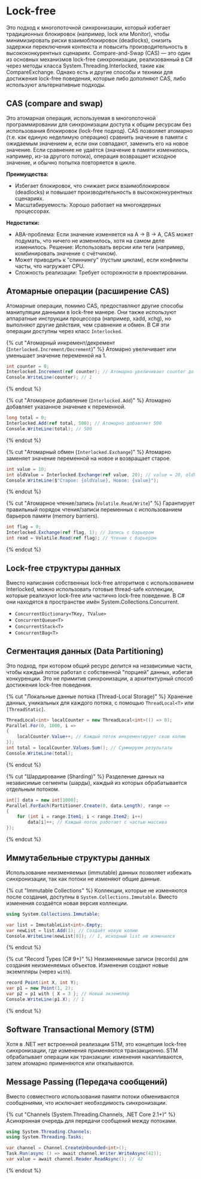 # Lock-free
Это подход к многопоточной синхронизации, который избегает традиционных блокировок (например, lock или Monitor), чтобы минимизировать риски взаимоблокировок (deadlocks), снизить задержки переключения контекста и повысить производительность в высококонкурентных сценариях. Compare-and-Swap (CAS) — это один из основных механизмов lock-free синхронизации, реализованный в C# через методы класса System.Threading.Interlocked, такие как CompareExchange. Однако есть и другие способы и техники для достижения lock-free поведения, которые либо дополняют CAS, либо используют альтернативные подходы.

## CAS (compare and swap)
Это атомарная операция, используемая в многопоточной программировании для синхронизации доступа к общим ресурсам без использования блокировок (lock-free подход). CAS позволяет атомарно (т.е. как единую неделимую операцию) сравнить значение в памяти с ожидаемым значением и, если они совпадают, заменить его на новое значение. Если сравнение не удаётся (значение в памяти изменилось, например, из-за другого потока), операция возвращает исходное значение, и обычно попытка повторяется в цикле.

**Преимущества:**
- Избегает блокировок, что снижает риск взаимоблокировок (deadlocks) и повышает производительность в высококонкурентных сценариях.
- Масштабируемость: Хорошо работает на многоядерных процессорах.

**Недостатки:**
- ABA-проблема: Если значение изменяется на A → B → A, CAS может подумать, что ничего не изменилось, хотя на самом деле изменилось. Решение: Использовать версии или теги (например, комбинировать значение с счётчиком).
- Может приводить к "спиннингу" (пустым циклам), если конфликты часты, что нагружает CPU.
- Сложность реализации: Требует осторожности в проектировании.

## Атомарные операции (расширение CAS)
Атомарные операции, помимо CAS, предоставляют другие способы манипуляции данными в lock-free манере. Они также используют аппаратные инструкции процессора (например, xadd, xchg), но выполняют другие действия, чем сравнение и обмен. В C# эти операции доступны через класс `Interlocked`.

{% cut "Атомарный инкремент/декремент (`Interlocked.Increment/Decrement`)" %}
Атомарно увеличивает или уменьшает значение переменной на 1.
```cs
int counter = 0;
Interlocked.Increment(ref counter); // Атомарно увеличивает counter до 1
Console.WriteLine(counter); // 1
```
{% endcut %}

{% cut "Атомарное добавление (`Interlocked.Add`)" %}
Атомарно добавляет указанное значение к переменной.
```cs
long total = 0;
Interlocked.Add(ref total, 500); // Атомарно добавляет 500
Console.WriteLine(total); // 500
```
{% endcut %}

{% cut "Атомарный обмен (`Interlocked.Exchange`)" %}
Атомарно заменяет значение переменной на новое и возвращает старое.
```cs
int value = 10;
int oldValue = Interlocked.Exchange(ref value, 20); // value = 20, oldValue = 10
Console.WriteLine($"Старое: {oldValue}, Новое: {value}");
```
{% endcut %}

{% cut "Атомарное чтение/запись (`Volatile.Read/Write`)" %}
Гарантирует правильный порядок чтения/записи переменных с использованием барьеров памяти (memory barriers).
```cs
int flag = 0;
Interlocked.Exchange(ref flag, 1); // Запись с барьером
int read = Volatile.Read(ref flag); // Чтение с барьером
```
{% endcut %}

## Lock-free структуры данных
Вместо написания собственных lock-free алгоритмов с использованием Interlocked, можно использовать готовые thread-safe коллекции, которые реализуют lock-free или частично lock-free поведение. В C# они находятся в пространстве имён System.Collections.Concurrent.
- `ConcurrentDictionary<TKey, TValue>`
- `ConcurrentQueue<T>`
- `ConcurrentStack<T>`
- `ConcurrentBag<T>`

## Сегментация данных (Data Partitioning)
Это подход, при котором общий ресурс делится на независимые части, чтобы каждый поток работал с собственной "порцией" данных, избегая конкуренции. Это не примитив синхронизации, а архитектурный способ достижения lock-free поведения.

{% cut "Локальные данные потока (Thread-Local Storage)" %}
Хранение данных, уникальных для каждого потока, с помощью `ThreadLocal<T>` или `[ThreadStatic]`.
```cs
ThreadLocal<int> localCounter = new ThreadLocal<int>(() => 0);
Parallel.For(0, 1000, i =>
{
    localCounter.Value++; // Каждый поток инкрементирует свою копию
});
int total = localCounter.Values.Sum(); // Суммируем результаты
Console.WriteLine(total);
```
{% endcut %}

{% cut "Шардирование (Sharding)" %}
Разделение данных на независимые сегменты (шарды), каждый из которых обрабатывается отдельным потоком.
```cs
int[] data = new int[1000];
Parallel.ForEach(Partitioner.Create(0, data.Length), range =>
{
    for (int i = range.Item1; i < range.Item2; i++)
        data[i]++; // Каждый поток работает с частью массива
});
```
{% endcut %}

## Иммутабельные структуры данных
Использование неизменяемых (immutable) данных позволяет избежать синхронизации, так как потоки не изменяют общие данные.

{% cut "Immutable Collections" %}
Коллекции, которые не изменяются после создания, доступны в `System.Collections.Immutable`. Вместо изменения создаётся новая версия коллекции.
```cs
using System.Collections.Immutable;

var list = ImmutableList<int>.Empty;
var newList = list.Add(1); // Создаёт новую копию
Console.WriteLine(newList[0]); // 1, исходный list не изменился
```
{% endcut %}

{% cut "Record Types (C# 9+)" %}
Неизменяемые записи (records) для создания неизменяемых объектов. Изменения создают новые экземпляры (через `with`).
```cs
record Point(int X, int Y);
var p1 = new Point(1, 2);
var p2 = p1 with { X = 3 }; // Новый экземпляр
Console.WriteLine(p1.X); // 1
```
{% endcut %}

## Software Transactional Memory (STM)
Хотя в .NET нет встроенной реализации STM, это концепция lock-free синхронизации, где изменения применяются транзакционно. STM обрабатывает операции как транзакции: изменения накапливаются, затем атомарно применяются или откатываются.

## Message Passing (Передача сообщений)
Вместо совместного использования памяти потоки обмениваются сообщениями, что исключает необходимость синхронизации.

{% cut "Channels (System.Threading.Channels, .NET Core 2.1+)" %}
Асинхронная очередь для передачи сообщений между потоками.
```cs
using System.Threading.Channels;
using System.Threading.Tasks;

var channel = Channel.CreateUnbounded<int>();
Task.Run(async () => await channel.Writer.WriteAsync(42));
var value = await channel.Reader.ReadAsync(); // 42
```
{% endcut %}